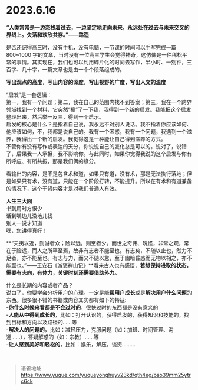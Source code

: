# 2023.6.16
**“人类常常是一边恋栈着过去，一边坚定地走向未来，永远处在过去与未来交叉的界线上。失落和欢欣共存。”——路遥**

是否还记得高三时，没有手机，没有电脑，一节课的时间可以手写完成一篇 800~1000 字的文章，当时没有一位高三学生会觉得神奇，这仿佛是一件稀松平常的事情。其实现在，我们也可以利用碎片化的时间去写作，半小时、一刻钟，三百字、几十字，一篇文章也是由一个个段落组成的。

**写出观点的高度，写出内容的深度，写出视野的广度，写出人文的温度**

“启发”是一套逻辑：  
第一，我有一个问题；第二，我在自己的范围内找不到答案；第三，我在一个跨界领域找到一个材料，它突然“撞”了一下我，我得到一个新的启发。我能把这个启发整理出来，然后举一反三，得到一个启示。  
启发的核心是什么？是指着自己说，我永远不对别人说话。我不指着你应该如何、他应该如何，不，我都是说自己的。我有一个困惑，我有一个问题，我遇到一个滋养，我得出一个新的启发。我觉得这是一种能让自己得到滋养的方式。  
不管你有没有写作或表达的天分，你说说自己的变化总是可以的。说对了，说错了，后果我一人承担，我不影响你。与此同时，如果你觉得我说的这个启发与你有所呼应、有所共振，那是我们俩的缘分。

看输出的内容，是不是包含术和道，如果只有道，没有术，那是无法执行落地；但是如果只有术，没有道，只能在一个阶段打转，不能提升。所以在有术和有道兼备的情况下，这个干货内容才是对我们普通人有效。

**人生三大囧**  
书到用时方恨少  
话到嘴边儿没地儿找  
别人一说才知道  
嘿，您讲得真好！

**“夫夷以近，则游者众；险以远，则至者少。而世之奇伟、瑰怪，非常之观，常在于险远，而人之所罕至焉，故非有志者不能至也。有志矣，不随以止也，然力不足者，亦不能至也。有志与力，而又不随以怠，至于幽暗昏惑而无物以相之，亦不能至也。”——王安石《游褒禅山记》**看来古人也有感悟，**若想保持进取的状态，需要有志向，有体力，关键时刻还需要借助外力。**

什么是长期的内容或者产品？  
说白了，你要学会分析用户的心理。一定是能**帮用户成长**或是**解决用户什么问题**的东西。很多很不错的书籍或内容其实都有如下的特征:  
-**你什么时候来看都是不会过时的**，很快过时的东西都是没有意义的  
-**人能从中得到成长的**，比如：打开认识的，获得启发的，获得知识和技能的，找到目标和方向以及路径的……等  
-**解决人的问题的**，比如：减轻压力，克服问题（如：加班、时间管理、沟通……），答疑解惑的（如：宗教）……等  
-**让人感到美好和轻松的**，比如：娱乐，解压，谈资……...

<br>
  
> 语雀地址 https://www.yuque.com/yuqueyonghuyv23kd/qth4eg/bso39mm25ytrc6ck